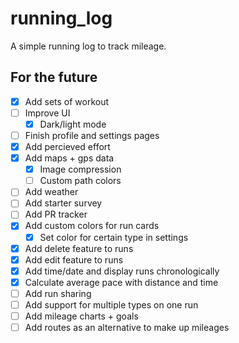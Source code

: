 # running_log

A simple running log to track mileage.

## For the future
 - [X] Add sets of workout
 - [ ] Improve UI
    - [X] Dark/light mode
 - [ ] Finish profile and settings pages
 - [X] Add percieved effort
 - [X] Add maps + gps data
    - [X] Image compression
    - [ ] Custom path colors
 - [ ] Add weather
 - [ ] Add starter survey
 - [ ] Add PR tracker
 - [X] Add custom colors for run cards
   - [X] Set color for certain type in settings
 - [X] Add delete feature to runs
 - [X] Add edit feature to runs
 - [X] Add time/date and display runs chronologically
 - [X] Calculate average pace with distance and time
 - [ ] Add run sharing
 - [ ] Add support for multiple types on one run
 - [ ] Add mileage charts + goals
 - [ ] Add routes as an alternative to make up mileages
